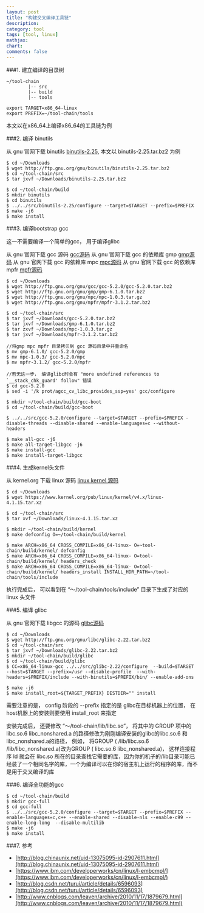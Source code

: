 ```yaml
---
layout: post
title: "构建交叉编译工具链"
description:
category: tool
tags: [tool, linux]
mathjax: 
chart:
comments: false
---
```


###1. 建立编译的目录树

    ~/tool-chain
            |-- src
            |-- build
            |-- tools

    export TARGET=x86_64-linux
    export PREFIX=~/tool-chain/tools

本文以在x86_64上编译x86_64的工具链为例

###2. 编译 binutils

从 gnu 官网下载 binutils [binutils-2.25](http://ftp.gnu.org/gnu/binutils/), 本文以 binutils-2.25.tar.bz2 为例

    $ cd ~/Downloads
    $ wget http://ftp.gnu.org/gnu/binutils/binutils-2.25.tar.bz2
    $ cd ~/tool-chain/src
    $ tar jxvf ~/Downloads/binutils-2.25.tar.bz2 
    
    $ cd ~/tool-chain/build
    $ mkdir binutils
    $ cd binutils
    $ ../../src/binutils-2.25/configure --target=$TARGET --prefix=$PREFIX
    $ make -j6
    $ make install
    
###3. 编译bootstrap gcc

这一不需要编译一个简单的gcc， 用于编译glibc

从 gnu 官网下载 gcc 源码 [gcc源码](http://ftp.gnu.org/gnu/gcc/)
从 gnu 官网下载 gcc 的依赖库 gmp [gmp源码](http://ftp.gnu.org/gnu/gmp/)
从 gnu 官网下载 gcc 的依赖库 mpc [mpc源码](http://ftp.gnu.org/gnu/mpc/)
从 gnu 官网下载 gcc 的依赖库 mpfr [mpfr源码](http://ftp.gnu.org/gnu/mpfr/)

    $ cd ~/Downloads
    $ wget http://ftp.gnu.org/gnu/gcc/gcc-5.2.0/gcc-5.2.0.tar.bz2
    $ wget http://ftp.gnu.org/gnu/gmp/gmp-6.1.0.tar.bz2
    $ wget http://ftp.gnu.org/gnu/mpc/mpc-1.0.3.tar.gz
    $ wget http://ftp.gnu.org/gnu/mpfr/mpfr-3.1.2.tar.bz2
    
    $ cd ~/tool-chain/src
    $ tar jxvf ~/Downloads/gcc-5.2.0.tar.bz2
    $ tar jxvf ~/Downloads/gmp-6.1.0.tar.bz2
    $ tar zxvf ~/Downloads/mpc-1.0.3.tar.gz
    $ tar jxvf ~/Downloads/mpfr-3.1.2.tar.bz2
    
    //将gmp mpc mpfr 目录拷贝到 gcc 源码目录中并重命名
    $ mv gmp-6.1.0/ gcc-5.2.0/gmp
    $ mv mpc-1.0.3/ gcc-5.2.0/mpc
    $ mv mpfr-3.1.2/ gcc-5.2.0/mpfr
    
    //若无这一步， 编译glibc时会有 "more undefined references to `__stack_chk_guard' follow" 错误
    $ cd gcc-5.2.0
    $ sed -i '/k prot/agcc_cv_libc_provides_ssp=yes' gcc/configure 
    
    $ mkdir ~/tool-chain/build/gcc-boot
    $ cd ~/tool-chain/build/gcc-boot
    
    $ ../../src/gcc-5.2.0/configure --target=$TARGET --prefix=$PREFIX -disable-threads --disable-shared --enable-languages=c --without-headers
  
    $ make all-gcc -j6
    $ make all-target-libgcc -j6
    $ make install-gcc
    $ make install-target-libgcc
    
###4. 生成kernel头文件

从 kernel.org 下载 linux 源码 [linux kernel 源码](https://www.kernel.org/pub/linux/kernel/v4.x/)

    $ cd ~/Downloads
    $ wget https://www.kernel.org/pub/linux/kernel/v4.x/linux-4.1.15.tar.xz
    
    $ cd ~/tool-chain/src
    $ tar xvf ~/Downloads/linux-4.1.15.tar.xz
    
    $ mkdir ~/tool-chain/build/kernel
    $ make defconfig O=~/tool-chain/build/kernel
    
    $ make ARCH=x86_64 CROSS_COMPILE=x86_64-linux- O=~tool-chain/build/kernel/ defconfig
    $ make ARCH=x86_64 CROSS_COMPILE=x86_64-linux- O=tool-chain/build/kernel/ headers_check
    $ make ARCH=x86_64 CROSS_COMPILE=x86_64-linux- O=tool-chain/build/kernel/ headers_install INSTALL_HDR_PATH=~/tool-chain/tools/include

执行完成后， 可以看到在 “～/tool-chain/tools/include” 目录下生成了对应的linux 头文件    
    
###5. 编译 glibc

从 gnu 官网下载 libgcc 的源码 [glibc源码](http://ftp.gnu.org/gnu/libc/)

    $ cd ~/Downloads
    $ wget http://ftp.gnu.org/gnu/libc/glibc-2.22.tar.bz2
    $ cd ~/tool-chain/src
    $ tar jxvf ~/Downloads/glibc-2.22.tar.bz2
    $ mkdir ~/tool-chain/build/glibc
    $ cd ~/tool-chain/build/glibc
    $ CC=x86_64-linux-gcc ../../src/glibc-2.22/configure  --build=$TARGET --host=$TARGET --prefix=/usr --disable-profile  --with-headers=$PREFIX/include --with-binutils=$PREFIX/bin/ --enable-add-ons

    $ make -j6
    $ make install_root=${TARGET_PREFIX} DESTDIR="" install
    
需要注意的是， config 阶段的 --prefix 指定的是 glibc在目标机器上的位置， 在host机器上的安装则要使用 install_root 来指定

安装完成后， 还要修改 “～/tool-chain/lib/libc.so”， 将其中的 GROUP 项中的  libc.so.6 libc_nonshared.a 的路径修改为刚刚编译安装的glibc的libc.so.6 和libc_nonshared.a的路径， 例如， 将GROUP ( /lib/libc.so.6 /lib/libc_nonshared.a)改为GROUP ( libc.so.6 libc_nonshared.a)， 这样连接程序 ld 就会在 libc.so 所在的目录查找它需要的库，因为你的机子的/lib目录可能已经装了一个相同名字的库，一个为编译可以在你的宿主机上运行的程序的库，而不是用于交叉编译的库

###6. 编译全功能的gcc

    $ cd ~/tool-chain/build
    $ mkdir gcc-full
    $ cd gcc-full
    $ ../../src/gcc-5.2.0/configure --target=$TARGET --prefix=$PREFIX --enable-languages=c,c++ --enable-shared --disable-nls --enable-c99 --enable-long-long  --disable-multilib
    $ make -j6
    $ make install
    
###7. 参考

+ [http://blog.chinaunix.net/uid-13075095-id-2907611.html](http://blog.chinaunix.net/uid-13075095-id-2907611.html)
+ [https://www.ibm.com/developerworks/cn/linux/l-embcmpl/](https://www.ibm.com/developerworks/cn/linux/l-embcmpl/)
+ [http://blog.csdn.net/turui/article/details/6596093](http://blog.csdn.net/turui/article/details/6596093)
+ [http://www.cnblogs.com/leaven/archive/2010/11/17/1879679.html](http://www.cnblogs.com/leaven/archive/2010/11/17/1879679.html)

